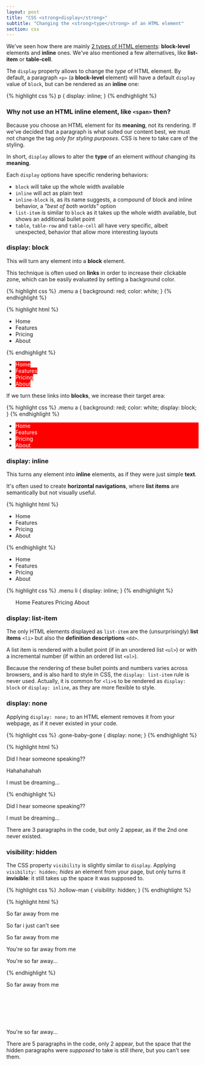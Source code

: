 ```yaml
---
layout: post
title: "CSS <strong>display</strong>"
subtitle: "Changing the <strong>type</strong> of an HTML element"
section: css
---
```


We've seen how there are mainly [2 types of HTML elements](/html-block-inline.html): **block-level** elements and **inline** ones. We've also mentioned a few alternatives, like **list-item** or **table-cell**.

The `display` property allows to change the _type_ of HTML element. By default, a paragraph `<p>` (a **block-level** element) will have a default `display` value of `block`, but can be rendered as an **inline** one:

{% highlight css %}
p { display: inline; }
{% endhighlight %}

### Why not use an HTML inline element, like `<span>` then?

Because you choose an HTML element for its **meaning**, not its rendering. If we've decided that a paragraph is what suited our content best, we must not change the tag _only for styling purposes_. CSS is here to take care of the styling.

In short, `display` allows to alter the **type** of an element _without_ changing its **meaning**.

Each `display` options have specific rendering behaviors:

* `block` will take up the whole width available
* `inline` will act as plain text
* `inline-block` is, as its name suggests, a compound of block and inline behavior, a _"best of both worlds"_ option
* `list-item` is similar to `block` as it takes up the whole width available, but shows an additional bullet point
* `table`, `table-row` and `table-cell` all have very specific, albeit unexpected, behavior that allow more interesting layouts

### display: block

This will turn any element into a **block** element.

This technique is often used on **links** in order to increase their clickable zone, which can be easily evaluated by setting a background color.

{% highlight css %}
.menu a { background: red; color: white; }
{% endhighlight %}

{% highlight html %}
<ul class="menu">
  <li>
    <a>Home</a>
  </li>
  <li>
    <a>Features</a>
  </li>
  <li>
    <a>Pricing</a>
  </li>
  <li>
    <a>About</a>
  </li>
</ul>
{% endhighlight %}

<div class="result">
  <ul>
    <li>
      <a style="background: red; color: white;">Home</a>
    </li>
    <li>
      <a style="background: red; color: white;">Features</a>
    </li>
    <li>
      <a style="background: red; color: white;">Pricing</a>
    </li>
    <li>
      <a style="background: red; color: white;">About</a>
    </li>
  </ul>
</div>

If we turn these links into **blocks**, we increase their target area:

{% highlight css %}
.menu a { background: red; color: white; display: block; }
{% endhighlight %}

<div class="result">
  <ul>
    <li>
      <a style="background: red; color: white; display: block;">Home</a>
    </li>
    <li>
      <a style="background: red; color: white; display: block;">Features</a>
    </li>
    <li>
      <a style="background: red; color: white; display: block;">Pricing</a>
    </li>
    <li>
      <a style="background: red; color: white; display: block;">About</a>
    </li>
  </ul>
</div>


### display: inline

This turns any element into **inline** elements, as if they were just simple **text**.

It's often used to create **horizontal navigations**, where **list items** are semantically but not visually useful.

{% highlight html %}
<ul class="menu">
  <li>
    <a>Home</a>
  </li>
  <li>
    <a>Features</a>
  </li>
  <li>
    <a>Pricing</a>
  </li>
  <li>
    <a>About</a>
  </li>
</ul>
{% endhighlight %}

<div class="result">
  <ul>
    <li>
      <a>Home</a>
    </li>
    <li>
      <a>Features</a>
    </li>
    <li>
      <a>Pricing</a>
    </li>
    <li>
      <a>About</a>
    </li>
  </ul>
</div>

{% highlight css %}
.menu li { display: inline; }
{% endhighlight %}

<div class="result">
  <ul>
    <li style="display: inline;">
      <a>Home</a>
    </li>
    <li style="display: inline;">
      <a>Features</a>
    </li>
    <li style="display: inline;">
      <a>Pricing</a>
    </li>
    <li style="display: inline;">
      <a>About</a>
    </li>
  </ul>
</div>

### display: list-item

The only HTML elements displayed as `list-item` are the (unsurprisingly) **list items** `<li>` but also the **definition descriptions** `<dd>`.

A list item is rendered with a bullet point (if in an unordered list `<ul>`) or with a incremental number (if within an ordered list `<ol>`).

Because the rendering of these bullet points and numbers varies across browsers, and is also hard to style in CSS, the `display: list-item` rule is never used. Actually, it is common for `<li>`s to be rendered as `display: block` or `display: inline`, as they are more flexible to style.

### display: none

Applying `display: none;` to an HTML element removes it from your webpage, as if it never existed in your code.

{% highlight css %}
.gone-baby-gone { display: none; }
{% endhighlight %}

{% highlight html %}
<p>Did I hear someone speaking??</p>
<p class="gone-baby-gone">Hahahahahah</p>
<p>I must be dreaming...</p>
{% endhighlight %}

<div class="result">
  <p>Did I hear someone speaking??</p>
  <p style="display: none;">Hahahahahah</p>
  <p>I must be dreaming...</p>
</div>

There are 3 paragraphs in the code, but only 2 appear, as if the 2nd one never existed.

### visibility: hidden

The CSS property `visibility` is slightly similar to `display`. Applying `visibility: hidden;` _hides_ an element from your page, but only turns it **invisible**: it still takes up the space it was supposed to.

{% highlight css %}
.hollow-man { visibility: hidden; }
{% endhighlight %}

{% highlight html %}
<p>So far away from me </p>
<p class="hollow-man">So far i just can't see</p>
<p class="hollow-man">So far away from me</p>
<p class="hollow-man">You're so far away from me</p>
<p>You're so far away...</p>
{% endhighlight %}

<div class="result">
  <p>So far away from me </p>
  <p style="visibility: hidden;">So far i just can't see</p>
  <p style="visibility: hidden;">So far away from me</p>
  <p style="visibility: hidden;">You're so far away from me</p>
  <p>You're so far away...</p>
</div>

There are 5 paragraphs in the code, only 2 appear, but the space that the hidden paragraphs were _supposed_ to take is still _there_, but you can't see them.
